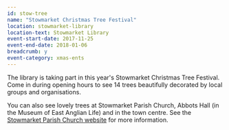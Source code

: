 ```yaml
---
id: stow-tree
name: "Stowmarket Christmas Tree Festival"
location: stowmarket-library
location-text: Stowmarket Library
event-start-date: 2017-11-25
event-end-date: 2018-01-06
breadcrumb: y
event-category: xmas-ents
---
```


The library is taking part in this year's Stowmarket Christmas Tree Festival. Come in during opening hours to see 14 trees beautifully decorated by local groups and organisations.

You can also see lovely trees at Stowmarket Parish Church, Abbots Hall (in the Museum of East Anglian Life) and in the town centre. See the [Stowmarket Parish Church website](http://www.stowmarketparishchurch.co.uk/Christmas%20Tree%20Festival.php) for more information.

